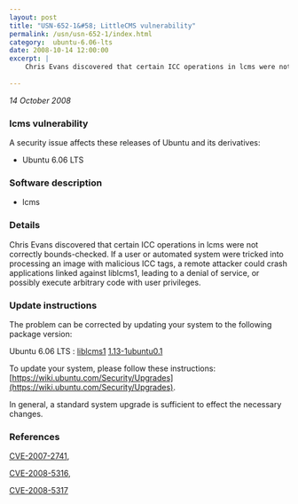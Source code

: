 ```yaml
---
layout: post
title: "USN-652-1&#58; LittleCMS vulnerability"
permalink: /usn/usn-652-1/index.html
category:  ubuntu-6.06-lts
date: 2008-10-14 12:00:00
excerpt: |
    Chris Evans discovered that certain ICC operations in lcms were not correctly bounds-checked.  If a user or automated system were tricked into processing an image with malicious ICC tags, a remote attacker could crash applications linked against liblcms1, leading to a denial of service, or possibly execute arbitrary code with user privileges. 
    
--- 
```

 
 

*14 October 2008*

### lcms vulnerability

A security issue affects these releases of Ubuntu and its derivatives:

* Ubuntu 6.06 LTS

### Software description

* lcms 

### Details

Chris Evans discovered that certain ICC operations in lcms were not correctly bounds-checked. If a user or automated system were tricked into processing an image with malicious ICC tags, a remote attacker could crash applications linked against liblcms1, leading to a denial of service, or possibly execute arbitrary code with user privileges. 

### Update instructions

The problem can be corrected by updating your system to the following package version:

Ubuntu 6.06 LTS
 : [liblcms1](https://launchpad.net/ubuntu/+source/lcms) <span> [1.13-1ubuntu0.1](https://launchpad.net/ubuntu/+source/lcms/1.13-1ubuntu0.1) </span> 

To update your system, please follow these instructions: [https://wiki.ubuntu.com/Security/Upgrades](https://wiki.ubuntu.com/Security/Upgrades).

In general, a standard system upgrade is sufficient to effect the necessary changes. 

### References

 
 [CVE-2007-2741](http://people.ubuntu.com/~ubuntu-security/cve/CVE-2007-2741), 

 [CVE-2008-5316](http://people.ubuntu.com/~ubuntu-security/cve/CVE-2008-5316), 

 [CVE-2008-5317](http://people.ubuntu.com/~ubuntu-security/cve/CVE-2008-5317)
 

